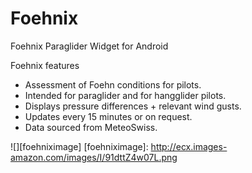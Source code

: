 # Foehnix
Foehnix Paraglider Widget for Android

Foehnix features
- Assessment of Foehn conditions for pilots.
- Intended for paraglider and for hangglider pilots.
- Displays pressure differences + relevant wind gusts.
- Updates every 15 minutes or on request.
- Data sourced from MeteoSwiss.

![][foehniximage]
[foehniximage]: http://ecx.images-amazon.com/images/I/91dttZ4w07L.png
